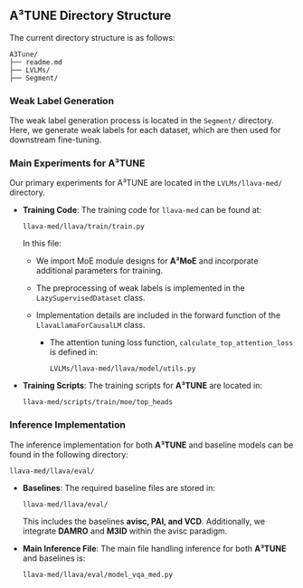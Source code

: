 ## A³TUNE Directory Structure

The current directory structure is as follows:

```
A3Tune/
├── readme.md
├── LVLMs/
├── Segment/
```

### Weak Label Generation

The weak label generation process is located in the `Segment/` directory. Here, we generate weak labels for each dataset, which are then used for downstream fine-tuning.

### Main Experiments for A³TUNE

Our primary experiments for A³TUNE are located in the `LVLMs/llava-med/` directory.

- **Training Code**:
   The training code for `llava-med` can be found at:

  ```
  llava-med/llava/train/train.py
  ```

  In this file:

  - We import MoE module designs for **A³MoE** and incorporate additional parameters for training.

  - The preprocessing of weak labels is implemented in the `LazySupervisedDataset` class.

  - Implementation details are included in the forward function of the `LlavaLlamaForCausalLM` class.

    - The attention tuning loss function, `calculate_top_attention_loss` is defined in:

      ```
      LVLMs/llava-med/llava/model/utils.py
      ```

- **Training Scripts**:
   The training scripts for **A³TUNE** are located in:

  ```
  llava-med/scripts/train/moe/top_heads
  ```

### Inference Implementation

The inference implementation for both **A³TUNE** and baseline models can be found in the following directory:

```
llava-med/llava/eval/
```

- **Baselines**:
   The required baseline files are stored in:

  ```
  llava-med/llava/eval/
  ```

  This includes the baselines **avisc, PAI, and VCD**. Additionally, we integrate **DAMRO** and **M3ID** within the avisc paradigm.

- **Main Inference File**:
   The main file handling inference for both **A³TUNE** and baselines is:

  ```
  llava-med/llava/eval/model_vqa_med.py
  ```